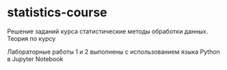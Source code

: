 # statistics-course
Решение заданий курса статистические методы обработки данных. 
Теория по курсу

Лабораторные работы 1 и 2 выполнены с использованием языка Python в Jupyter Notebook
